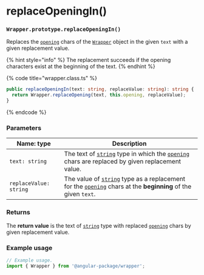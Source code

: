 # replaceOpeningIn()

### `Wrapper.prototype.replaceOpeningIn()`

Replaces the [`opening`](../../wrap/instance-accessors/#wrap.prototype.opening) chars of the [`Wrapper`](../wrapper.md) object in the given `text` with a given replacement value.

{% hint style="info" %}
The replacement succeeds if the opening characters exist at the beginning of the text.
{% endhint %}

{% code title="wrapper.class.ts" %}
```typescript
public replaceOpeningIn(text: string, replaceValue: string): string {
  return Wrapper.replaceOpening(text, this.opening, replaceValue);
}
```
{% endcode %}

### Parameters

| Name: type             | Description                                                                                                                                                                                                                                                        |
| ---------------------- | ------------------------------------------------------------------------------------------------------------------------------------------------------------------------------------------------------------------------------------------------------------------ |
| `text: string`         | The text of [`string`](https://developer.mozilla.org/en-US/docs/Web/JavaScript/Reference/Global\_Objects/String) type in which the [`opening`](../../wrap/instance-accessors/#wrap.prototype.opening) chars are replaced by given replacement value.               |
| `replaceValue: string` | The value of [`string`](https://developer.mozilla.org/en-US/docs/Web/JavaScript/Reference/Global\_Objects/String) type as a replacement for the [`opening`](../../wrap/instance-accessors/#wrap.prototype.opening) chars at the **beginning** of the given `text`. |

### Returns

The **return value** is the text of [`string`](https://developer.mozilla.org/en-US/docs/Web/JavaScript/Reference/Global\_Objects/String) type with replaced [`opening`](../../wrap/instance-accessors/#wrap.prototype.opening) chars by given replacement value.

### Example usage

```typescript
// Example usage.
import { Wrapper } from '@angular-package/wrapper';


```
